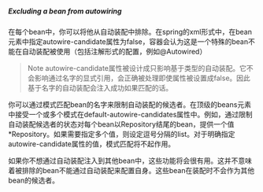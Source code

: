 ##### Excluding a bean from autowiring

在每个bean中，你可以将他从自动装配中排除。在spring的xml形式中，在bean元素中指定autowire-candidate属性为false，容器会认为这是一个特殊的bean不能在自动装配被使用（包括注解形式的配置，例如@Autowired）

>Note
>autowire-candidate属性被设计成只影响基于类型的自动装配。它不会影响通过名字的显式引用，会正确被处理即使属性被设置成false。因此基于名字的自动装配会注入成功如果匹配的话。

你可以通过模式匹配bean的名字来限制自动装配的候选者。在顶级的beans元素中接受一个或多个模式在default-autowire-candidates属性中。例如，通过限制自动装配候选者的状态对每个bean以Repository结尾的bean，提供一个值*Repository。如果需要指定多个值，则设定逗号分隔的list。对于明确指定autowire-candidate属性的值，模式匹配将不起作用。

如果你不想通过自动装配注入到其他bean中，这些功能将会很有用。这并不意味着被排除的bean不能通过自动装配来配置自身。这些bean在装配时不会作为其他bean的候选者。